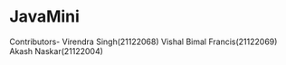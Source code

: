 # JavaMini

Contributors- 
Virendra Singh(21122068)
Vishal Bimal Francis(21122069)
Akash Naskar(21122004)
